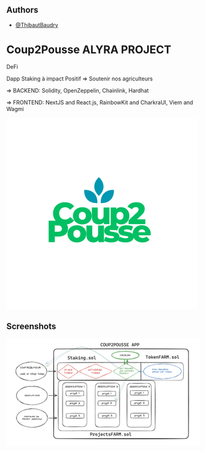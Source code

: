 ## Authors

- [@ThibautBaudry](https://github.com/ThibautBaudry/)

# Coup2Pousse ALYRA PROJECT

DeFi 

Dapp Staking à impact Positif => Soutenir nos agriculteurs

=> BACKEND: Solidity, OpenZeppelin, Chainlink, Hardhat

=> FRONTEND: NextJS and React.js, RainbowKit and CharkraUI, Viem and Wagmi


![Logo](https://github.com/ThibautBaudry/Coup2Pousse/blob/main/Coup2Pousse.png)

## Screenshots

![App Screenshot](https://github.com/ThibautBaudry/Coup2Pousse/blob/main/Capture%20d%E2%80%99e%CC%81cran%202024-04-05%20a%CC%80%2012.59.12.png)









